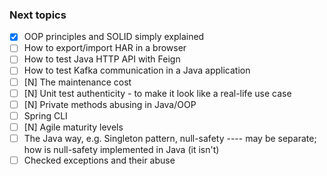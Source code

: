 ### Next topics 

 - [x] OOP principles and SOLID simply explained
 - [ ] How to export/import HAR in a browser
 - [ ] How to test Java HTTP API with Feign
 - [ ] How to test Kafka communication in a Java application
 - [ ] [N] The maintenance cost
 - [ ] [N] Unit test authenticity - to make it look like a real-life use case
 - [ ] [N] Private methods abusing in Java/OOP
 - [ ] Spring CLI
 - [ ] [N] Agile maturity levels
 - [ ] The Java way, e.g. Singleton pattern, null-safety ---- may be separate; how is null-safety implemented in Java (it isn't)
 - [ ] Checked exceptions and their abuse 